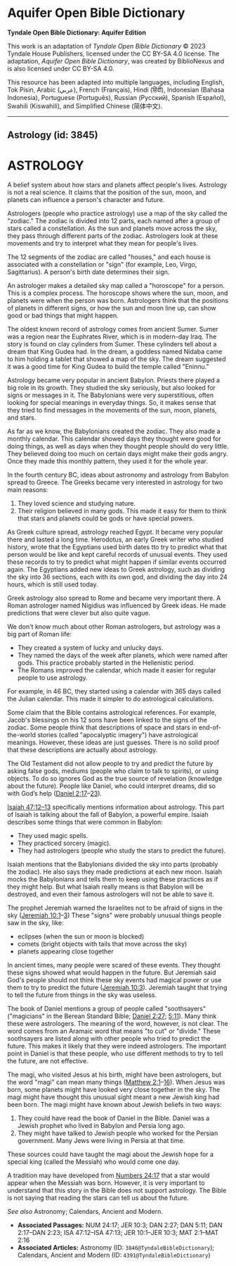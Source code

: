 # Aquifer Open Bible Dictionary

**Tyndale Open Bible Dictionary: Aquifer Edition**

This work is an adaptation of *Tyndale Open Bible Dictionary* © 2023 Tyndale House Publishers, licensed under the CC BY\-SA 4\.0 license. The adaptation, *Aquifer Open Bible Dictionary*, was created by BiblioNexus and is also licensed under CC BY\-SA 4\.0\.

This resource has been adapted into multiple languages, including English, Tok Pisin, Arabic (عربي), French (Français), Hindi (हिंदी), Indonesian (Bahasa Indonesia), Portuguese (Português), Russian (Русский), Spanish (Español), Swahili (Kiswahili), and Simplified Chinese (简体中文).



--------------------------------

## Astrology (id: 3845)

ASTROLOGY
=========

A belief system about how stars and planets affect people's lives. Astrology is not a real science. It claims that the position of the sun, moon, and planets can influence a person's character and future.

Astrologers (people who practice astrology) use a map of the sky called the "zodiac." The zodiac is divided into 12 parts, each named after a group of stars called a constellation. As the sun and planets move across the sky, they pass through different parts of the zodiac. Astrologers look at these movements and try to interpret what they mean for people's lives.

The 12 segments of the zodiac are called "houses," and each house is associated with a constellation or "sign" (for example, Leo, Virgo, Sagittarius). A person's birth date determines their sign. 

An astrologer makes a detailed sky map called a "horoscope" for a person. This is a complex process. The horoscope shows where the sun, moon, and planets were when the person was born. Astrologers think that the positions of planets in different signs, or how the sun and moon line up, can show good or bad things that might happen.

The oldest known record of astrology comes from ancient Sumer. Sumer was a region near the Euphrates River, which is in modern\-day Iraq. The story is found on clay cylinders from Sumer. These cylinders tell about a dream that King Gudea had. In the dream, a goddess named Nidaba came to him holding a tablet that showed a map of the sky. The dream suggested it was a good time for King Gudea to build the temple called "Eninnu."

Astrology became very popular in ancient Babylon. Priests there played a big role in its growth. They studied the sky seriously, but also looked for signs or messages in it. The Babylonians were very superstitious, often looking for special meanings in everyday things. So, it makes sense that they tried to find messages in the movements of the sun, moon, planets, and stars.

As far as we know, the Babylonians created the zodiac. They also made a monthly calendar. This calendar showed days they thought were good for doing things, as well as days when they thought people should do very little. They believed doing too much on certain days might make their gods angry. Once they made this monthly pattern, they used it for the whole year.

In the fourth century BC, ideas about astronomy and astrology from Babylon spread to Greece. The Greeks became very interested in astrology for two main reasons:

1. They loved science and studying nature.
2. Their religion believed in many gods. This made it easy for them to think that stars and planets could be gods or have special powers.

As Greek culture spread, astrology reached Egypt. It became very popular there and lasted a long time. Herodotus, an early Greek writer who studied history, wrote that the Egyptians used birth dates tto try to predict what that person would be like and kept careful records of unusual events. They used these records to try to predict what might happen if similar events occurred again. The Egyptians added new ideas to Greek astrology, such as dividing the sky into 36 sections, each with its own god, and dividing the day into 24 hours, which is still used today.

Greek astrology also spread to Rome and became very important there. A Roman astrologer named Nigidius was influenced by Greek ideas. He made predictions that were clever but also quite vague.

We don't know much about other Roman astrologers, but astrology was a big part of Roman life: 

* They created a system of lucky and unlucky days.
* They named the days of the week after planets, which were named after gods. This practice probably started in the Hellenistic period.
* The Romans improved the calendar, which made it easier for regular people to use astrology.

For example, in 46 BC, they started using a calendar with 365 days called the Julian calendar. This made it simpler to do astrological calculations.

Some claim that the Bible contains astrological references. For example, Jacob's blessings on his 12 sons have been linked to the signs of the zodiac. Some people think that descriptions of space and stars in end\-of\-the\-world stories (called "apocalyptic imagery") have astrological meanings. However, these ideas are just guesses. There is no solid proof that these descriptions are actually about astrology.

The Old Testament did not allow people to try and predict the future by asking false gods, mediums (people who claim to talk to spirits), or using objects. To do so ignores God as the true source of revelation (knowledge about the future). People like Daniel, who could interpret dreams, did so with God’s help ([Daniel 2:17](https://ref.ly/Dan2:17-Dan2:23)–[23](https://ref.ly/Dan2:17-Dan2:23)).

[Isaiah 47:12–13](https://ref.ly/Isa47:12-Isa47:13) specifically mentions information about astrology. This part of Isaiah is talking about the fall of Babylon, a powerful empire. Isaiah describes some things that were common in Babylon:

* They used magic spells.
* They practiced sorcery (magic).
* They had astrologers (people who study the stars to predict the future).

Isaiah mentions that the Babylonians divided the sky into parts (probably the zodiac). He also says they made predictions at each new moon. Isaiah mocks the Babylonians and tells them to keep using these practices as if they might help. But what Isaiah really means is that Babylon will be destroyed, and even their famous astrologers will not be able to save it.

The prophet Jeremiah warned the Israelites not to be afraid of signs in the sky ([Jeremiah 10:1](https://ref.ly/Jer10:1-Jer10:3)–[3](https://ref.ly/Jer10:1-Jer10:3)) These "signs" were probably unusual things people saw in the sky, like:

* eclipses (when the sun or moon is blocked)
* comets (bright objects with tails that move across the sky)
* planets appearing close together

In ancient times, many people were scared of these events. They thought these signs showed what would happen in the future. But Jeremiah said God's people should not think these sky events had magical power or use them to try to predict the future ([Jeremiah 10:3](https://ref.ly/Jer10:3)). Jeremiah taught that trying to tell the future from things in the sky was useless.

The book of Daniel mentions a group of people called "soothsayers" ("magicians" in the Berean Standard Bible; [Daniel 2:27](https://ref.ly/Dan2:27); [5:11](https://ref.ly/Dan5:11)). Many think these were astrologers. The meaning of the word, however, is not clear. The word comes from an Aramaic word that means "to cut" or "divide." These soothsayers are listed along with other people who tried to predict the future. This makes it likely that they were indeed astrologers. The important point in Daniel is that these people, who use different methods to try to tell the future, are not effective.

The magi, who visited Jesus at his birth, might have been astrologers, but the word "magi" can mean many things ([Matthew 2:1](https://ref.ly/Matt2:1-Matt2:16)–[16](https://ref.ly/Matt2:1-Matt2:16)). When Jesus was born, some planets might have looked very close together in the sky. The magi might have thought this unusual sight meant a new Jewish king had been born. The magi might have known about Jewish beliefs in two ways:

1. They could have read the book of Daniel in the Bible. Daniel was a Jewish prophet who lived in Babylon and Persia long ago.
2. They might have talked to Jewish people who worked for the Persian government. Many Jews were living in Persia at that time.

These sources could have taught the magi about the Jewish hope for a special king (called the Messiah) who would come one day.

A tradition may have developed from [Numbers 24:17](https://ref.ly/Num24:17) that a star would appear when the Messiah was born. However, it is very important to understand that this story in the Bible does not support astrology. The Bible is not saying that reading the stars can tell us about the future.

*See also* Astronomy; Calendars, Ancient and Modern.

* **Associated Passages:** NUM 24:17; JER 10:3; DAN 2:27; DAN 5:11; DAN 2:17–DAN 2:23; ISA 47:12–ISA 47:13; JER 10:1–JER 10:3; MAT 2:1–MAT 2:16
* **Associated Articles:** Astronomy (ID: `3846@TyndaleBibleDictionary`); Calendars, Ancient and Modern (ID: `4391@TyndaleBibleDictionary`)

